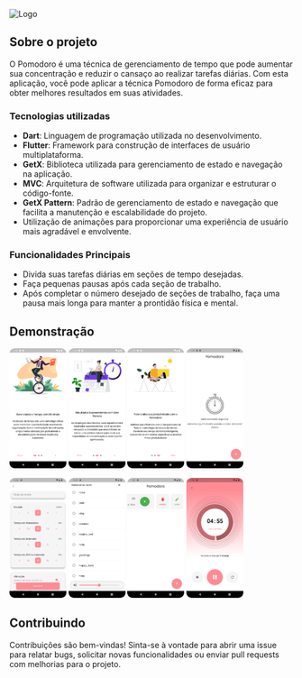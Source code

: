 
![Logo](https://is1-ssl.mzstatic.com/image/thumb/Purple122/v4/dd/14/24/dd14246b-3c63-b420-3436-0f3d0dc7ef3b/AppIcon-0-1x_U007emarketing-0-10-0-85-220.png/1200x630wa.png)

## Sobre o projeto

O Pomodoro é uma técnica de gerenciamento de tempo que pode aumentar sua concentração e reduzir o cansaço ao realizar tarefas diárias. Com esta aplicação, você pode aplicar a técnica Pomodoro de forma eficaz para obter melhores resultados em suas atividades.

### Tecnologias utilizadas

- **Dart**: Linguagem de programação utilizada no desenvolvimento.
- **Flutter**: Framework para construção de interfaces de usuário multiplataforma.
- **GetX**: Biblioteca utilizada para gerenciamento de estado e navegação na aplicação.
- **MVC**: Arquitetura de software utilizada para organizar e estruturar o código-fonte.
- **GetX Pattern**: Padrão de gerenciamento de estado e navegação que facilita a manutenção e escalabilidade do projeto.
- Utilização de animações para proporcionar uma experiência de usuário mais agradável e envolvente.

### Funcionalidades Principais
- Divida suas tarefas diárias em seções de tempo desejadas.
- Faça pequenas pausas após cada seção de trabalho.
- Após completar o número desejado de seções de trabalho, faça uma pausa mais longa para manter a prontidão física e mental.

## Demonstração

<p>
<img src="screenshots/Screenshot_Splash_Page1.png" width="20%">
<img src="screenshots/Screenshot_Splash_Page2.png" width="20%">
<img src="screenshots/Screenshot_Splash_Page3.png" width="20%">
<img src="screenshots/Screenshot_Home_Page.png" width="20%">
</p>

<p>
<img src="screenshots/Screenshot_Add_Pomodoro.png" width="20%">
<img src="screenshots/Screenshot_Select_Ringtone.png" width="20%">
<img src="screenshots/Screenshot_Delete_Edit_Pomodoro.png" width="20%">
<img src="screenshots/Screenshot_Pomodoro.png" width="20%">
</p>


## Contribuindo

Contribuições são bem-vindas! Sinta-se à vontade para abrir uma issue para relatar bugs, solicitar novas funcionalidades ou enviar pull requests com melhorias para o projeto.
